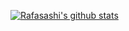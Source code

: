[![Rafasashi's github stats](https://github-readme-stats.vercel.app/api?username=rafasashi&count_private=true&show_icons=true&hide_title=true&include_all_commits=true)](https://github.com/rafasashi/)

<!--
- 🔭 I’m currently working on ...
- 🌱 I’m currently learning ...
- 👯 I’m looking to collaborate on ...
- 🤔 I’m looking for help with ...
- 💬 Ask me about ...
- 📫 How to reach me: ...
- 😄 Pronouns: ...
- ⚡ Fun fact: ...@
-->
